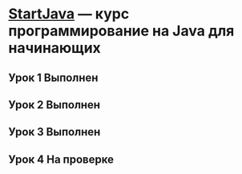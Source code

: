 # [StartJava](https://topjava.ru/startjava)  — курс программирование на Java для начинающих

## Урок 1 Выполнен
## Урок 2 Выполнен
## Урок 3 Выполнен
## Урок 4 На проверке
